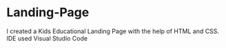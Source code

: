 # Landing-Page
I created a Kids Educational Landing Page with the help of HTML and CSS. IDE used Visual Studio Code
